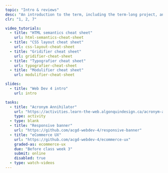 ```yaml
---
topic: "Intro & reviews"
desc: "An introduction to the term, including the term-long project, and a simple, quick review."
clr: "1, 2, 7"

video_tutorials:
  - title: "HTML semantics cheat sheet"
    url: html-semantics-cheat-sheet
  - title: "CSS layout cheat sheet"
    url: css-layout-cheat-sheet
  - title: "Gridifier cheat sheet"
    url: gridifier-cheat-sheet
  - title: "Typografier cheat sheet"
    url: typografier-cheat-sheet
  - title: "Modulifier cheat sheet"
    url: modulifier-cheat-sheet

slides:
  - title: "Web Dev 4 intro"
    url: intro

tasks:
  - title: "Acronym Annihilator"
    url: "https://activities.learn-the-web.algonquindesign.ca/acronym-annihilator/"
    type: activity
  - type: blank
  - title: "Responsive banner"
    url: "https://github.com/acgd-webdev-4/responsive-banner"
  - title: "eCommerce UX"
    url: "https://github.com/acgd-webdev-4/ecommerce-ux"
    graded-as: ecommerce-ux
    due: "Before class week 3"
    submit: online
    disabled: true
  - type: watch-videos
---
```

